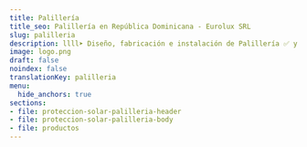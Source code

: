 ```yaml
---
title: Palillería
title_seo: Palillería en República Dominicana - Eurolux SRL
slug: palilleria
description: llll➤ Diseño, fabricación e instalación de Palillería ✅ y todo tipo de envolvente y fachada ligera para su proyecto.
image: logo.png
draft: false
noindex: false
translationKey: palilleria
menu:
  hide_anchors: true
sections:
- file: proteccion-solar-palilleria-header
- file: proteccion-solar-palilleria-body
- file: productos
---
```

